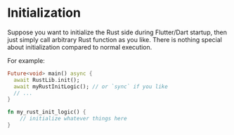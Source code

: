 # Initialization

Suppose you want to initialize the Rust side during Flutter/Dart startup,
then just simply call arbitrary Rust function as you like.
There is nothing special about initialization compared to normal execution.

For example:

```dart
Future<void> main() async {
  await RustLib.init();
  await myRustInitLogic(); // or `sync` if you like
  // ...
}
```

```rust
fn my_rust_init_logic() {
    // initialize whatever things here
}
```